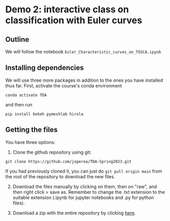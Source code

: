 # Demo 2: interactive class on classification with Euler curves

## Outline

We will follow the notebook `Euler_Characteristic_curves_on_TOSCA.ipynb`


## Installing dependencies

We will use three more packages in addition to the ones you have installed thus far.
First, activate the course's conda environment
```
conda activate TDA
```

and then run

```
pip install bokeh pymeshlab hirola
```

## Getting the files

You have three options:

1. Clone the github repository using git:
```
git clone https://github.com/joperea/TDA-Spring2023.git
```
If you had previously cloned it, you can just do `git pull origin main` from the root of the repository to download the new files.

2. Download the files manually by clicking on them, then on "raw", and then right click > save as. Remember to change the .txt extension to the suitable extension (.ipynb for jupyter notebooks and .py for python files).

3. Download a zip with the entire repository by clicking [here](https://github.com/joperea/TDA-Spring2023/archive/refs/heads/main.zip).
